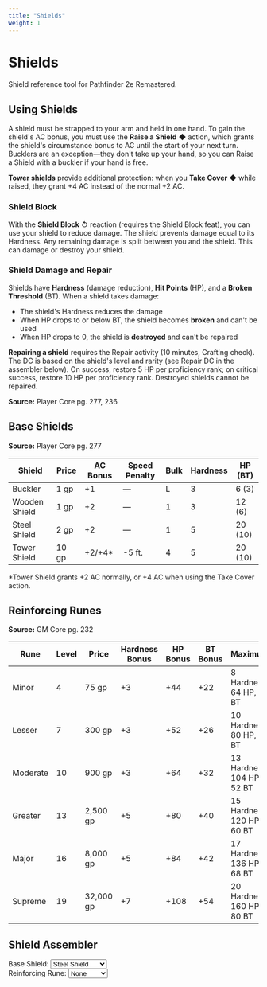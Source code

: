 ```yaml
---
title: "Shields"
weight: 1
---
```


# Shields

Shield reference tool for Pathfinder 2e Remastered.

## Using Shields

A shield must be strapped to your arm and held in one hand. To gain the shield's AC bonus, you must use the **Raise a Shield** ◆ action, which grants the shield's circumstance bonus to AC until the start of your next turn. Bucklers are an exception—they don't take up your hand, so you can Raise a Shield with a buckler if your hand is free.

**Tower shields** provide additional protection: when you **Take Cover** ◆ while raised, they grant +4 AC instead of the normal +2 AC.

### Shield Block

With the **Shield Block** ↺ reaction (requires the Shield Block feat), you can use your shield to reduce damage. The shield prevents damage equal to its Hardness. Any remaining damage is split between you and the shield. This can damage or destroy your shield.

### Shield Damage and Repair

Shields have **Hardness** (damage reduction), **Hit Points** (HP), and a **Broken Threshold** (BT). When a shield takes damage:
- The shield's Hardness reduces the damage
- When HP drops to or below BT, the shield becomes **broken** and can't be used
- When HP drops to 0, the shield is **destroyed** and can't be repaired

**Repairing a shield** requires the Repair activity (10 minutes, Crafting check). The DC is based on the shield's level and rarity (see Repair DC in the assembler below). On success, restore 5 HP per proficiency rank; on critical success, restore 10 HP per proficiency rank. Destroyed shields cannot be repaired.

**Source:** Player Core pg. 277, 236

## Base Shields

**Source:** Player Core pg. 277

| Shield | Price | AC Bonus | Speed Penalty | Bulk | Hardness | HP (BT) |
|--------|-------|----------|---------------|------|----------|---------|
| Buckler | 1 gp | +1 | — | L | 3 | 6 (3) |
| Wooden Shield | 1 gp | +2 | — | 1 | 3 | 12 (6) |
| Steel Shield | 2 gp | +2 | — | 1 | 5 | 20 (10) |
| Tower Shield | 10 gp | +2/+4* | -5 ft. | 4 | 5 | 20 (10) |

*Tower Shield grants +2 AC normally, or +4 AC when using the Take Cover action.

## Reinforcing Runes

**Source:** GM Core pg. 232

| Rune | Level | Price | Hardness Bonus | HP Bonus | BT Bonus | Maximum |
|------|-------|-------|----------------|----------|----------|---------|
| Minor | 4 | 75 gp | +3 | +44 | +22 | 8 Hardness, 64 HP, 32 BT |
| Lesser | 7 | 300 gp | +3 | +52 | +26 | 10 Hardness, 80 HP, 40 BT |
| Moderate | 10 | 900 gp | +3 | +64 | +32 | 13 Hardness, 104 HP, 52 BT |
| Greater | 13 | 2,500 gp | +5 | +80 | +40 | 15 Hardness, 120 HP, 60 BT |
| Major | 16 | 8,000 gp | +5 | +84 | +42 | 17 Hardness, 136 HP, 68 BT |
| Supreme | 19 | 32,000 gp | +7 | +108 | +54 | 20 Hardness, 160 HP, 80 BT |

## Shield Assembler

<div class="shield-calculator">
  <div>
    <label for="shield-select-en">Base Shield:</label>
    <select id="shield-select-en" onchange="calculateShield('en')">
      <option value="buckler">Buckler</option>
      <option value="wooden">Wooden Shield</option>
      <option value="steel" selected>Steel Shield</option>
      <option value="tower">Tower Shield</option>
    </select>
  </div>

  <div>
    <label for="rune-select-en">Reinforcing Rune:</label>
    <select id="rune-select-en" onchange="calculateShield('en')">
      <option value="none" selected>None</option>
      <option value="minor">Minor</option>
      <option value="lesser">Lesser</option>
      <option value="moderate">Moderate</option>
      <option value="greater">Greater</option>
      <option value="major">Major</option>
      <option value="supreme">Supreme</option>
    </select>
  </div>

  <div id="shield-result-en"></div>
</div>

<script>
document.addEventListener('DOMContentLoaded', function() {
  calculateShield('en');
});
</script>
